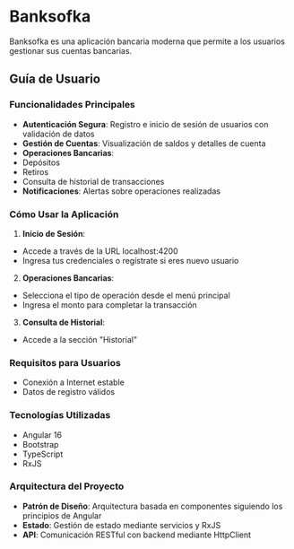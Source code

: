 # Banksofka

Banksofka es una aplicación bancaria moderna que permite a los usuarios gestionar sus cuentas bancarias.

## Guía de Usuario

### Funcionalidades Principales

- **Autenticación Segura**: Registro e inicio de sesión de usuarios con validación de datos
- **Gestión de Cuentas**: Visualización de saldos y detalles de cuenta
- **Operaciones Bancarias**:
- Depósitos
- Retiros
- Consulta de historial de transacciones
- **Notificaciones**: Alertas sobre operaciones realizadas

### Cómo Usar la Aplicación

1. **Inicio de Sesión**:

- Accede a través de la URL localhost:4200
- Ingresa tus credenciales o regístrate si eres nuevo usuario

2. **Operaciones Bancarias**:

- Selecciona el tipo de operación desde el menú principal
- Ingresa el monto para completar la transacción

3. **Consulta de Historial**:

- Accede a la sección "Historial"

### Requisitos para Usuarios

- Conexión a Internet estable
- Datos de registro válidos

### Tecnologías Utilizadas

- Angular 16
- Bootstrap
- TypeScript
- RxJS

### Arquitectura del Proyecto

- **Patrón de Diseño**: Arquitectura basada en componentes siguiendo los principios de Angular
- **Estado**: Gestión de estado mediante servicios y RxJS
- **API**: Comunicación RESTful con backend mediante HttpClient

